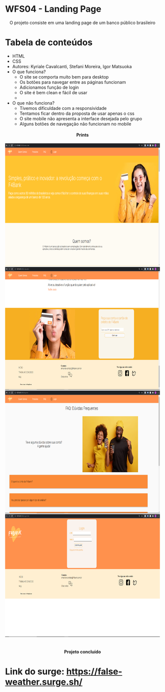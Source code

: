 # WFS04 - Landing Page

<p align="center">O projeto consiste em uma landing page de um banco público brasileiro</p>

Tabela de conteúdos
=================
<!--ts-->
   * HTML
   * CSS
   * Autores: Kyriale Cavalcanti, Stefani Moreira, Igor Matsuoka 
   * O que funciona?
        * O site se comporta muito bem para desktop
        * Os botões para navegar entre as páginas funcionam
        * Adicionamos função de login
        * O site é bem clean e fácil de usar
        * 
   * O que não funciona?
        * Tivemos dificuldade com a responsividade
        * Tentamos ficar dentro da proposta de usar apenas o css
        * O site mobile não apresenta a interface desejada pelo grupo
        * Alguns botões de navegação não funcionam no mobile
<!--te-->

<h4 align="center"> 
	Prints
</h4>

<div align="center">
    <img src="screenshots/index.png" height="400" alt="Screenshot"/> 
</div>
<div align="center">
    <img src="screenshots/index2.png" height="400" alt="Screenshot"/>
</div>
<div align="center">
    <img src="screenshots/faq.png" height="400" alt="Screenshot"/> 
</div>
<div align="center">
    <img src="screenshots/login.png" height="400" alt="Screenshot"/> 
</div>

<br>
<h4 align="center"> 
	Projeto concluído 
</h4>



# Link do surge: https://false-weather.surge.sh/